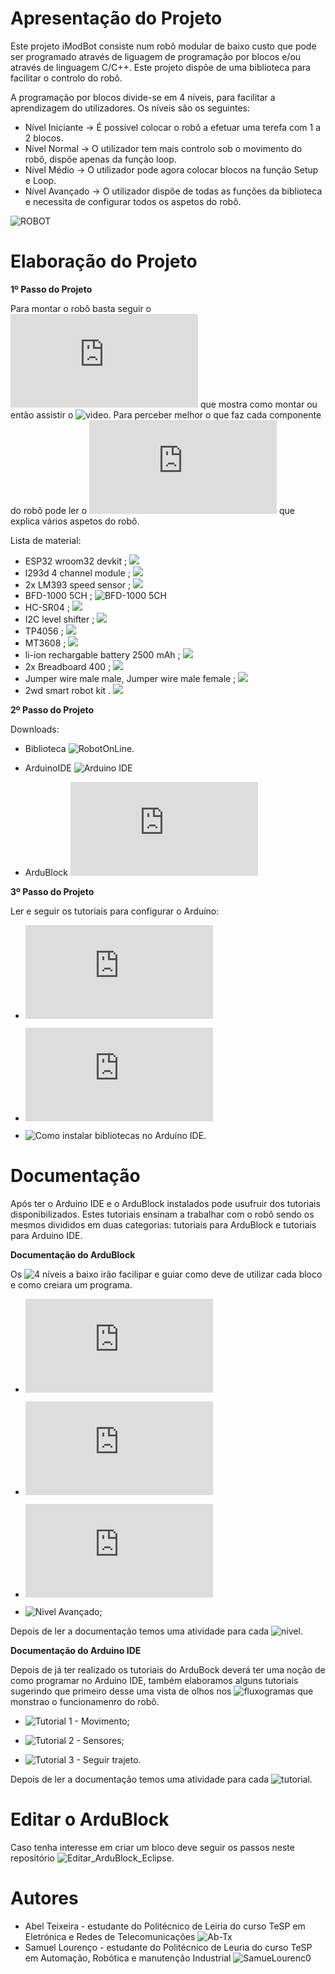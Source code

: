 
# Apresentação do Projeto 
Este projeto iModBot consiste num robô modular de baixo custo que pode ser programado através de liguagem de programação por blocos e/ou através de linguagem C/C++. Este projeto dispõe de uma biblioteca para facilitar o controlo do robô. 

A programação por blocos divide-se em 4 níveis, para facilitar a aprendizagem do utilizadores. Os níveis são os seguintes:
 - Nível Iniciante -> É possível colocar o robô a efetuar uma terefa com 1 a 2 blocos.
 - Nível Normal -> O utilizador tem mais controlo sob o movimento do robô, dispõe apenas da função loop.
 - Nível Médio -> O utilizador pode agora colocar blocos na função Setup e Loop.
 - Nível Avançado -> O utilizador dispõe de todas as funções da biblioteca e necessita de configurar todos os aspetos do robô.
    
![ROBOT](https://user-images.githubusercontent.com/61513539/82364254-f0e14d80-9a06-11ea-9d6f-fb408e07dd22.jpg)


# Elaboração do Projeto
**1º Passo do Projeto**

Para montar o robô basta seguir o ![documentos](https://github.com/ipleiria-robotics/iModBot/blob/master/3_Documentacao/4_Guia_de_montagem_offline.pdf) que mostra como montar ou então assistir o ![video](https://www.youtube.com/watch?v=i4wFh0GqzkM&feature=emb_logo). Para perceber melhor o que faz cada componente do robô pode ler o ![manual técnico](https://github.com/ipleiria-robotics/iModBot/blob/master/3_Documentacao/5_Manual_Tecnico_iModBot.pdf) que explica vários aspetos do robô. 

Lista de material:
 - ESP32 wroom32 devkit ; ![](https://user-images.githubusercontent.com/60508542/85723725-6ec20400-b6eb-11ea-908e-e79d1794d0ee.png)
 - l293d 4 channel module ; ![](https://user-images.githubusercontent.com/60508542/85723609-505c0880-b6eb-11ea-87d1-0e9cb917e384.png)
 - 2x LM393 speed sensor ; ![](https://user-images.githubusercontent.com/60508542/85723629-54882600-b6eb-11ea-8e68-96af385e72c1.png)
 - BFD-1000 5CH ; ![BFD-1000 5CH](https://user-images.githubusercontent.com/60508542/85723093-cf047600-b6ea-11ea-81e3-f72a01ec48b6.png)
 - HC-SR04 ; ![](https://user-images.githubusercontent.com/60508542/85724200-e4c66b00-b6eb-11ea-9789-b2eacbc635ab.png)
 - I2C level shifter ; ![](https://user-images.githubusercontent.com/60508542/85724071-c19bbb80-b6eb-11ea-8eb0-9afc799fef34.png)
 - TP4056 ; ![](https://user-images.githubusercontent.com/60508542/85724148-d5472200-b6eb-11ea-8c86-d48509ba7451.png)
 - MT3608 ; ![](https://user-images.githubusercontent.com/60508542/85726065-a5008300-b6ed-11ea-98b0-1c33093c3eb8.png)
 - li-ion rechargable battery 2500 mAh ; ![](https://user-images.githubusercontent.com/60508542/85723808-81d4d400-b6eb-11ea-81da-f25455cd2255.png)
 - 2x Breadboard 400 ; ![](https://user-images.githubusercontent.com/60508542/85723875-92854a00-b6eb-11ea-9e6c-e71d3e19aa65.png)
 - Jumper wire male male, Jumper wire male female ; ![](https://user-images.githubusercontent.com/60508542/85724007-b34d9f80-b6eb-11ea-9909-54d1adc4b83c.png)
 - 2wd smart robot kit . ![](https://user-images.githubusercontent.com/60508542/85723938-a2049300-b6eb-11ea-9de5-462864945cb3.png)
 
 
**2º Passo do Projeto** 
 
 Downloads:
 
- Biblioteca  ![RobotOnLine.](https://github.com/ipleiria-robotics/iModBot/tree/master/4_Biblioteca)
            
- ArduinoIDE ![Arduino IDE](https://www.arduino.cc/en/Main/Software)
           
- ArduBlock ![java do ArduBlock](https://github.com/ipleiria-robotics/iModBot/blob/master/5_AduBlock/ardublock-beta-20200614.jar)

**3º Passo do Projeto**

Ler e seguir os tutoriais para configurar o Arduíno:
 - ![Configurar Arduíno IDE para o ESP32;](https://github.com/ipleiria-robotics/iModBot/blob/master/3_Documentacao/1_Como_comunicar_com_o_ESP32.pdf)

 - ![Configurar ArduBlock no Arduíno IDE;](https://github.com/ipleiria-robotics/iModBot/blob/master/3_Documentacao/2_Como_instalar_ArduBlock_no_Arduino_IDE.pdf)

 - ![Como instalar bibliotecas no Arduíno IDE.](https://github.com/ipleiria-robotics/iModBot/blob/master/3_Documentacao/3_Como_instalar_bibliotecas_no_Arduino_IDE.pdfl)

# Documentação

Após ter o Arduino IDE e o ArduBlock instalados pode usufruir dos tutoriais disponibilizados. Estes tutoriais ensinam a trabalhar com o robô sendo os mesmos divididos em duas categorias: tutoriais para ArduBlock e tutoriais para Arduino IDE.

**Documentação do ArduBlock**

Os ![4 níveis](https://github.com/ipleiria-robotics/iModBot/tree/master/1_Tutoriais/1_Tuturiais_para_ArduBlock) a baixo irão facilipar e guiar como deve de utilizar cada bloco e como creiara um programa.

- ![Nivel Iniciante;](https://github.com/ipleiria-robotics/iModBot/blob/master/1_Tutoriais/1_Tuturiais_para_ArduBlock/Tutorial%201%20-%20Nivel%20iniciante/1.%20Nivel%20iniciante.pdf)

- ![Nivel Normal;](https://github.com/ipleiria-robotics/iModBot/blob/master/1_Tutoriais/1_Tuturiais_para_ArduBlock/Tutorial%202%20-%20N%C3%ADvel%20Normal/2.%20N%C3%ADvel%20Normal.pdf)

- ![Nivel Médio;](https://github.com/ipleiria-robotics/iModBot/blob/master/1_Tutoriais/1_Tuturiais_para_ArduBlock/Tutorial%203%20-%20N%C3%ADvel%20M%C3%A9dio/3.%20N%C3%ADvel%20M%C3%A9dio.pdf)

- ![Nivel Avançado;]()

Depois de ler a documentação temos uma atividade para cada ![nivel](https://github.com/ipleiria-robotics/iModBot/tree/master/2_Atividades/1_para_ArduBlock).

**Documentação do Arduino IDE**

Depois de já ter realizado os tutoriais do ArduBock deverá ter uma noção de como programar no Arduino IDE, também elaboramos alguns tutoriais sugerindo que primeiro desse uma vista de olhos nos ![fluxogramas](https://github.com/SamueLourenc0/Ardublock/tree/master/02_TUTORIALS/5.Tutoriais%20para%20Arduino%20IDE/Recursos%20usados%20para%20elabora%C3%A7%C3%A3o%20dos%20tutoriais) que monstrao o funcionamenro do robô. 

- ![Tutorial 1 - Movimento;](https://github.com/ipleiria-robotics/iModBot/tree/master/1_Tutoriais/2_Tutoriais_para_Arduino_IDE/Tutorial%201%20-%20Movimento)

- ![Tutorial 2 - Sensores;](https://github.com/ipleiria-robotics/iModBot/tree/master/1_Tutoriais/2_Tutoriais_para_Arduino_IDE/Tutorial%202%20-%20Sensores)

- ![Tutorial 3 - Seguir trajeto.](https://github.com/ipleiria-robotics/iModBot/tree/master/1_Tutoriais/2_Tutoriais_para_Arduino_IDE/Tutorial%203%20-%20Seguir%20trajeto)

Depois de ler a documentação temos uma atividade para cada ![tutorial](https://github.com/ipleiria-robotics/iModBot/tree/master/2_Atividades/2_para_Arduino_IDE).


# Editar o ArduBlock

Caso tenha interesse em criar um bloco deve seguir os passos neste repositório ![Editar_ArduBlock_Eclipse.](https://github.com/SamueLourenc0/Editar_ArduBlock_Eclipse)

# Autores
 
 - Abel Teixeira   - estudante do Politécnico de Leiria do curso TeSP em Eletrónica e Redes de Telecomunicações ![Ab-Tx](https://github.com/Ab-Tx)
 - Samuel Lourenço - estudante do Politécnico de Leuria do curso TeSP em Automação, Robótica e manutenção Industrial ![SamueLourenc0](https://github.com/SamueLourenc0)
